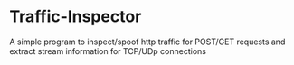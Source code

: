 # Traffic-Inspector
A simple program to inspect/spoof http traffic for POST/GET requests and extract stream information for TCP/UDp connections
